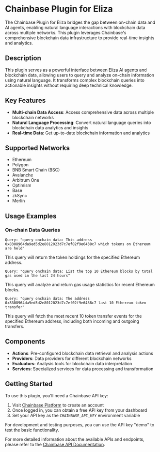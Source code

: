 # Chainbase Plugin for Eliza

The Chainbase Plugin for Eliza bridges the gap between on-chain data and AI agents, enabling natural language interactions with blockchain data across multiple networks. This plugin leverages Chainbase's comprehensive blockchain data infrastructure to provide real-time insights and analytics.

## Description

This plugin serves as a powerful interface between Eliza AI agents and blockchain data, allowing users to query and analyze on-chain information using natural language. It transforms complex blockchain queries into actionable insights without requiring deep technical knowledge.

## Key Features

- **Multi-chain Data Access**: Access comprehensive data across multiple blockchain networks
- **Natural Language Processing**: Convert natural language queries into blockchain data analytics and insights
- **Real-time Data**: Get up-to-date blockchain information and analytics

## Supported Networks

- Ethereum
- Polygon
- BNB Smart Chain (BSC)
- Avalanche
- Arbitrum One
- Optimism
- Base
- zkSync
- Merlin

## Usage Examples

### On-chain Data Queries

```plaintext
Query: "query onchain data: This address 0x8308964da9ed5d2e8012023d7c7ef02f9e6438c7 which tokens on Ethereum are held"
```

This query will return the token holdings for the specified Ethereum address.

```plaintext
Query: "query onchain data: List the top 10 Ethereum blocks by total gas used in the last 24 hours"
```

This query will analyze and return gas usage statistics for recent Ethereum blocks.

```plaintext
Query: "query onchain data: The address 0x8308964da9ed5d2e8012023d7c7ef02f9e6438c7 last 10 Ethereum token transfer"
```

This query will fetch the most recent 10 token transfer events for the specified Ethereum address, including both incoming and outgoing transfers.

## Components

- **Actions**: Pre-configured blockchain data retrieval and analysis actions
- **Providers**: Data providers for different blockchain networks
- **Evaluators**: Analysis tools for blockchain data interpretation
- **Services**: Specialized services for data processing and transformation

## Getting Started

To use this plugin, you'll need a Chainbase API key:

1. Visit [Chainbase Platform](https://console.chainbase.com) to create an account
2. Once logged in, you can obtain a free API key from your dashboard
3. Set your API key as the `CHAINBASE_API_KEY` environment variable

For development and testing purposes, you can use the API key "demo" to test the basic functionality.

For more detailed information about the available APIs and endpoints, please refer to the [Chainbase API Documentation](https://docs.chainbase.com/api-reference/overview).
